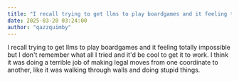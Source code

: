 ```yaml
---
title: "I recall trying to get llms to play boardgames and it feeling totally impossible but..."
date: 2025-03-20 03:24:00
author: "qazzquimby"
---
```


I recall trying to get llms to play boardgames and it feeling totally impossible but I don't remember what all I tried and it'd be cool to get it to work. I think it was doing a terrible job of making legal moves from one coordinate to another, like it was walking through walls and doing stupid things.